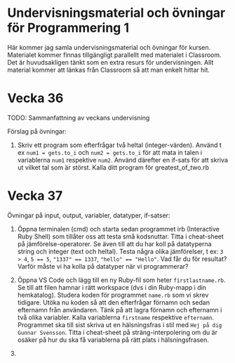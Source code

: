 # Undervisningsmaterial och övningar för Programmering 1

Här kommer jag samla undervisningsmaterial och övningar för kursen. Materialet kommer finnas tillgängligt parallellt med materialet i Classroom. Det är huvudsakligen tänkt som en extra resurs för undervisningen. Allt material kommer att länkas från Classroom så att man enkelt hittar hit.
&nbsp;  

# Vecka 36

TODO: Sammanfattning av veckans undervisning
&nbsp;  

Förslag på övningar:

  1. Skriv ett program som efterfrågar två heltal (integer-värden). Använd t ex `num1 = gets.to_i` och `num2 = gets.to_i` för att mata in talen i variablerna `num1` respektive `num2`. Använd därefter en if-sats för att skriva ut vilket tal som är störst. Kalla ditt program för greatest_of_two.rb
&nbsp;  

# Vecka 37

Övningar på input, output, variabler, datatyper, if-satser:

  1. Öppna terminalen (cmd) och starta sedan programmet irb (Interactive Ruby Shell) som tillåter oss att testa små kodsnuttar. Titta i cheat-sheet på jämförelse-operatorer. Se även till att du har koll på datatyperna string och integer (text och heltal). Testa några olika jämförelser, t ex: `3 > 4`, `5 == 5`, `"1337" == 1337`, `"hello" == "Hello"`. Vad får du för resultat? Varför måste vi ha kolla på datatyper när vi programmerar?
  
  2. Öppna VS Code och lägg till en ny Ruby-fil som heter `firstlastname.rb`. Se till att filen hamnar i rätt workspace (dvs i din Ruby-mapp i din hemkatalog). Studera koden för programmet `name.rb` som vi skrev tidigare. Utöka nu koden så att den efterfrågar förnamn och sedan efternamn från användaren. Tänk på att lagra förnamn och efternamn i två olika variabler. Kalla variablerna `firstname` respektive `efternamn`. Programmet ska till sist skriva ut en hälsningsfras i stil med `Hej på dig Gunnar Svensson`. Titta i cheat-sheet på sträng-interpolering om du är osäker på hur du ska få variablerna på rätt plats i hälsningsfrasen.
  
  3. 




